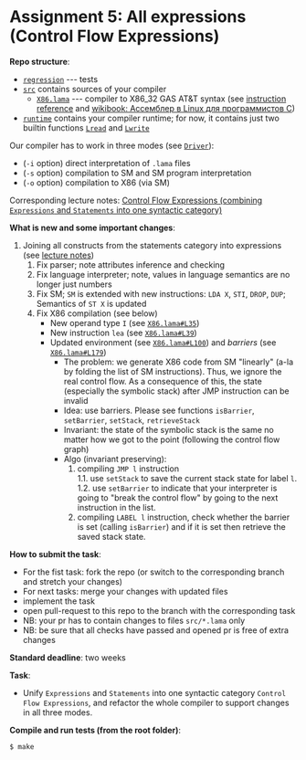 # Assignment 5: All expressions (Control Flow Expressions)

**Repo structure**:
* [`regression`](regression/) --- tests
* [`src`](src/) contains sources of your compiler
  + [`X86.lama`](src/X86.lama) --- compiler to X86_32 GAS AT&T syntax (see [instruction reference](https://www.felixcloutier.com/x86/) and [wikibook: Ассемблер в Linux для программистов C](https://ru.wikibooks.org/wiki/%D0%90%D1%81%D1%81%D0%B5%D0%BC%D0%B1%D0%BB%D0%B5%D1%80_%D0%B2_Linux_%D0%B4%D0%BB%D1%8F_%D0%BF%D1%80%D0%BE%D0%B3%D1%80%D0%B0%D0%BC%D0%BC%D0%B8%D1%81%D1%82%D0%BE%D0%B2_C))
* [`runtime`](runtime/) contains your compiler runtime; for now, it contains just two builtin functions [`Lread`](runtime/runtime.c#L7) and [`Lwrite`](runtime/runtime.c#L3)

Our compiler has to work in three modes (see [`Driver`](src/Driver.lama)):
* (`-i` option) direct interpretation of `.lama` files
* (`-s` option) compilation to SM and SM program interpretation
* (`-o` option) compilation to X86 (via SM)

Corresponding lecture notes: [Control Flow Expressions (combining `Expressions` and `Statements` into one syntactic category)](https://github.com/danyaberezun/compilers-supplementary/tree/main/lectures/05.pdf)

**What is new and some important changes**:
1. Joining all constructs from the statements category into expressions (see [lecture notes](lectures/05.pdf))
   1. Fix parser; note attributes inference and checking
   1. Fix language interpreter; note, values in language semantics are no longer just numbers
   2. Fix SM; `SM` is extended with new instructions: `LDA X`, `STI`, `DROP`, `DUP`; Semantics of `ST X` is updated
   3. Fix X86 compilation (see below)
      + New operand type `I` (see [`X86.lama#L35`](src/X86.lama#L35))
      + New instruction `lea` (see [`X86.lama#L39`](src/X86.lama#L39))
      + Updated environment (see [`X86.lama#L100`](src/X86.lama#L100)) and *barriers* (see [`X86.lama#L179`](src/X86.lama#L179))
        - The problem: we generate X86 code from SM "linearly" (a-la by folding the list of SM instructions). Thus, we ignore the real control flow. As a consequence of this, the state (especially the symbolic stack) after JMP instruction can be invalid
        - Idea: use barriers. Please see functions `isBarrier`, `setBarrier`, `setStack`, `retrieveStack`
        - Invariant: the state of the symbolic stack is the same no matter how we got to the point (following the control flow graph)
        - Algo (invariant preserving):
          1. compiling `JMP l` instruction\
          1.1. use `setStack` to save the current stack state for label `l`.\
          1.2. use `setBarrier` to indicate that your interpreter is going to "break the control flow" by going to the next instruction in the list.
          2. compiling `LABEL l` instruction, check whether the barrier is set (calling `isBarrier`) and if it is set then retrieve the saved stack state.


**How to submit the task**:
* For the fist task: fork the repo (or switch to the corresponding branch and stretch your changes)
* For next tasks: merge your changes with updated files
* implement the task
* open pull-request to this repo to the branch with the corresponding task
* NB: your pr has to contain changes to files `src/*.lama` only
* NB: be sure that all checks have passed and opened pr is free of extra changes

**Standard deadline**: two weeks

**Task**:

* Unify `Expressions` and `Statements` into one syntactic category `Control Flow Expressions`, and refactor the whole compiler to support changes in all three modes.

**Compile and run tests (from the root folder)**:
```bash
$ make
```
